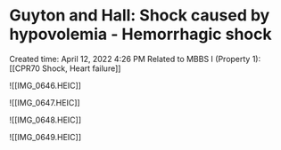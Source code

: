 # Guyton and Hall: Shock caused by hypovolemia - Hemorrhagic shock

Created time: April 12, 2022 4:26 PM
Related to MBBS I (Property 1): [[CPR70 Shock, Heart failure]]

![[IMG_0646.HEIC]]

![[IMG_0647.HEIC]]

![[IMG_0648.HEIC]]

![[IMG_0649.HEIC]]